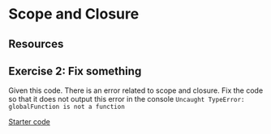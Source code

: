 # Scope and Closure

## Resources




## Exercise 2: Fix something
Given this code. There is an error related to scope and closure. Fix the code so that it does not output this error in the console `Uncaught TypeError: globalFunction is not a function`

[Starter code](https://codepen.io/rivera1294/pen/QgRpXG?editors=1010)